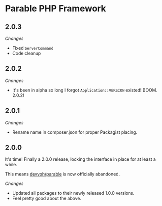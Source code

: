 # Parable PHP Framework

## 2.0.3

_Changes_
- Fixed `ServerCommand`
- Code cleanup

## 2.0.2

_Changes_
- It's been in alpha so long I forgot `Application::VERSION` existed! BOOM. 2.0.2!

## 2.0.1

_Changes_
- Rename name in composer.json for proper Packagist placing.

## 2.0.0

It's time! Finally a 2.0.0 release, locking the interface in place for at least a while.

This means [devvoh/parable](https://github.com/devvoh/parable) is now officially abandoned.

_Changes_
- Updated all packages to their newly released 1.0.0 versions.
- Feel pretty good about the above.
